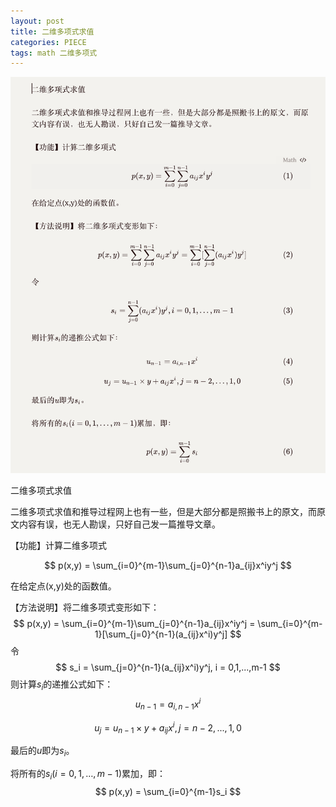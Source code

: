 ```yaml
---
layout: post
title: 二维多项式求值
categories: PIECE
tags: math 二维多项式
---
```




![img](../image/image2018100401.png)

二维多项式求值

二维多项式求值和推导过程网上也有一些，但是大部分都是照搬书上的原文，而原文内容有误，也无人勘误，只好自己发一篇推导文章。

【功能】计算二维多项式

$$
p(x,y) = \sum_{i=0}^{m-1}\sum_{j=0}^{n-1}a_{ij}x^iy^j
$$

在给定点(x,y)处的函数值。

【方法说明】将二维多项式变形如下：
$$
p(x,y) = \sum_{i=0}^{m-1}\sum_{j=0}^{n-1}a_{ij}x^iy^j = \sum_{i=0}^{m-1}[\sum_{j=0}^{n-1}(a_{ij}x^i)y^j]
$$
令
$$
s_i = \sum_{j=0}^{n-1}(a_{ij}x^i)y^j,  i = 0,1,...,m-1
$$
则计算$s_i$的递推公式如下：
$$
u_{n-1} = a_{i, n-1}x^i
$$

$$
u_j = u_{n-1} \times y + a_{ij}x^i,  j = n-2, ... ,1,0
$$

最后的$u$即为$s_i$。

将所有的$s_i (i=0,1,…,m-1)$累加，即：
$$
p(x,y) = \sum_{i=0}^{m-1}s_i
$$


